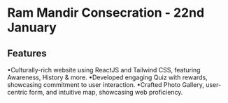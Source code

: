# Ram Mandir Consecration - 22nd January
## Features
•Culturally-rich website using ReactJS and Tailwind CSS, featuring Awareness, History & more.
•Developed engaging Quiz with rewards, showcasing commitment to user interaction.
•Crafted Photo Gallery, user-centric form, and intuitive map, showcasing web proficiency.
